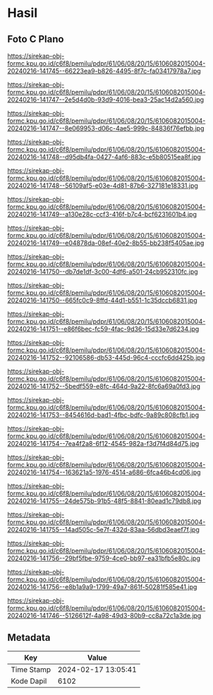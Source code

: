 # Hasil

## Foto C Plano

https://sirekap-obj-formc.kpu.go.id/c6f8/pemilu/pdpr/61/06/08/20/15/6106082015004-20240216-141745--66223ea9-b826-4495-8f7c-fa03417978a7.jpg

https://sirekap-obj-formc.kpu.go.id/c6f8/pemilu/pdpr/61/06/08/20/15/6106082015004-20240216-141747--2e5d4d0b-93d9-4016-bea3-25ac14d2a560.jpg

https://sirekap-obj-formc.kpu.go.id/c6f8/pemilu/pdpr/61/06/08/20/15/6106082015004-20240216-141747--8e069953-d06c-4ae5-999c-84836f76efbb.jpg

https://sirekap-obj-formc.kpu.go.id/c6f8/pemilu/pdpr/61/06/08/20/15/6106082015004-20240216-141748--d95db4fa-0427-4af6-883c-e5b80515ea8f.jpg

https://sirekap-obj-formc.kpu.go.id/c6f8/pemilu/pdpr/61/06/08/20/15/6106082015004-20240216-141748--56109af5-e03e-4d81-87b6-327181e18331.jpg

https://sirekap-obj-formc.kpu.go.id/c6f8/pemilu/pdpr/61/06/08/20/15/6106082015004-20240216-141749--a130e28c-ccf3-416f-b7c4-bcf6231601b4.jpg

https://sirekap-obj-formc.kpu.go.id/c6f8/pemilu/pdpr/61/06/08/20/15/6106082015004-20240216-141749--e04878da-08ef-40e2-8b55-bb238f5405ae.jpg

https://sirekap-obj-formc.kpu.go.id/c6f8/pemilu/pdpr/61/06/08/20/15/6106082015004-20240216-141750--db7de1df-3c00-4df6-a501-24cb952310fc.jpg

https://sirekap-obj-formc.kpu.go.id/c6f8/pemilu/pdpr/61/06/08/20/15/6106082015004-20240216-141750--665fc0c9-8ffd-44d1-b551-1c35dccb6831.jpg

https://sirekap-obj-formc.kpu.go.id/c6f8/pemilu/pdpr/61/06/08/20/15/6106082015004-20240216-141751--e86f6bec-fc59-4fac-9d36-15d33e7d6234.jpg

https://sirekap-obj-formc.kpu.go.id/c6f8/pemilu/pdpr/61/06/08/20/15/6106082015004-20240216-141752--92106586-db53-445d-96c4-cccfc6dd425b.jpg

https://sirekap-obj-formc.kpu.go.id/c6f8/pemilu/pdpr/61/06/08/20/15/6106082015004-20240216-141752--5bedf559-e8fc-464d-9a22-8fc6a69a0fd3.jpg

https://sirekap-obj-formc.kpu.go.id/c6f8/pemilu/pdpr/61/06/08/20/15/6106082015004-20240216-141753--8454616d-bad1-4fbc-bdfc-9a89c808cfb1.jpg

https://sirekap-obj-formc.kpu.go.id/c6f8/pemilu/pdpr/61/06/08/20/15/6106082015004-20240216-141754--7ea4f2a8-6f12-4545-982a-f3d7f4d84d75.jpg

https://sirekap-obj-formc.kpu.go.id/c6f8/pemilu/pdpr/61/06/08/20/15/6106082015004-20240216-141754--163621a5-1976-4514-a686-6fca46b4cd06.jpg

https://sirekap-obj-formc.kpu.go.id/c6f8/pemilu/pdpr/61/06/08/20/15/6106082015004-20240216-141755--24de575b-91b5-48f5-8841-80ead1c79db8.jpg

https://sirekap-obj-formc.kpu.go.id/c6f8/pemilu/pdpr/61/06/08/20/15/6106082015004-20240216-141755--14ad505c-5e7f-432d-83aa-56dbd3eaef7f.jpg

https://sirekap-obj-formc.kpu.go.id/c6f8/pemilu/pdpr/61/06/08/20/15/6106082015004-20240216-141756--29bf5fbe-9759-4ce0-bb97-ea31bfb5e80c.jpg

https://sirekap-obj-formc.kpu.go.id/c6f8/pemilu/pdpr/61/06/08/20/15/6106082015004-20240216-141756--e8b1a9a9-1799-49a7-861f-50281f585e41.jpg

https://sirekap-obj-formc.kpu.go.id/c6f8/pemilu/pdpr/61/06/08/20/15/6106082015004-20240216-141746--5126612f-4a98-49d3-80b9-cc8a72c1a3de.jpg


## Metadata

| Key        | Value               |
| ---------- | ------------------- |
| Time Stamp | 2024-02-17 13:05:41 |
| Kode Dapil | 6102                |



